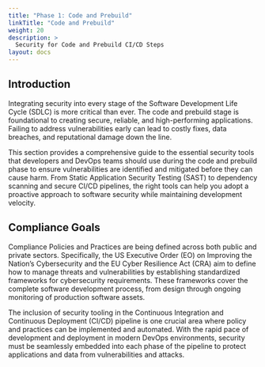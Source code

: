 ```yaml
---
title: "Phase 1: Code and Prebuild"
linkTitle: "Code and Prebuild"
weight: 20
description: >
  Security for Code and Prebuild CI/CD Steps
layout: docs
---
```



## Introduction

Integrating security into every stage of the Software Development Life Cycle (SDLC) is more critical than ever. The code and prebuild stage is foundational to creating secure, reliable, and high-performing applications. Failing to address vulnerabilities early can lead to costly fixes, data breaches, and reputational damage down the line.

This section provides a comprehensive guide to the essential security tools that developers and DevOps teams should use during the code and prebuild phase to ensure vulnerabilities are identified and mitigated before they can cause harm. From Static Application Security Testing (SAST) to dependency scanning and secure CI/CD pipelines, the right tools can help you adopt a proactive approach to software security while maintaining development velocity.

## Compliance Goals

Compliance Policies and Practices are being defined across both public and private sectors. Specifically, the US Executive Order (EO) on Improving the Nation’s Cybersecurity and the EU Cyber Resilience Act (CRA) aim to define how to manage threats and vulnerabilities by establishing standardized frameworks for cybersecurity requirements. These frameworks cover the complete software development process, from design through ongoing monitoring of production software assets.

The inclusion of security tooling in the Continuous Integration and Continuous Deployment (CI/CD) pipeline is one crucial area where policy and practices can be implemented and automated. With the rapid pace of development and deployment in modern DevOps environments, security must be seamlessly embedded into each phase of the pipeline to protect applications and data from vulnerabilities and attacks.

